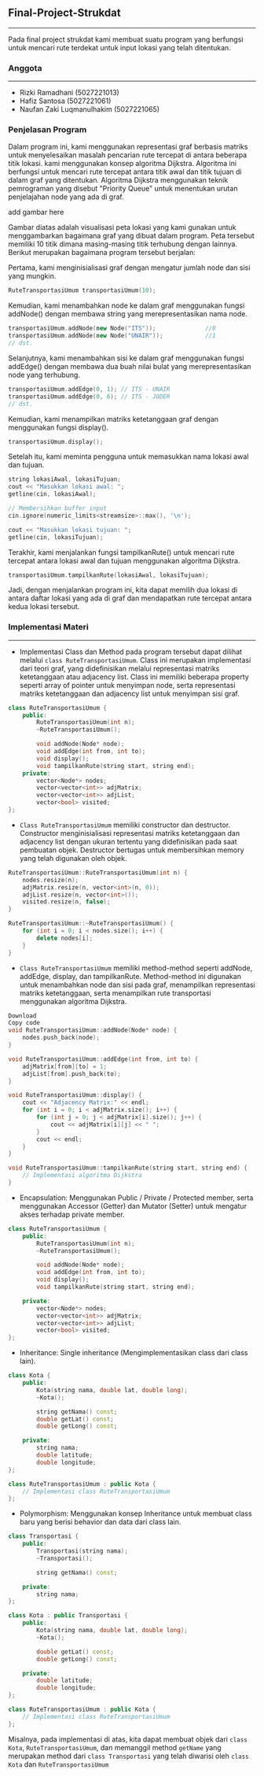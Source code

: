 ## Final-Project-Strukdat
***
Pada final project strukdat kami membuat suatu program yang berfungsi untuk mencari rute terdekat untuk input lokasi yang telah ditentukan.

### Anggota
***
- Rizki Ramadhani (5027221013)
- Hafiz Santosa (5027221061)
- Naufan Zaki Luqmanulhakim (5027221065)
### Penjelasan Program
Dalam program ini, kami menggunakan representasi graf berbasis matriks untuk menyelesaikan masalah pencarian rute tercepat di antara beberapa titik lokasi. kami menggunakan konsep algoritma Dijkstra. Algoritma ini berfungsi untuk mencari rute tercepat antara titik awal dan titik tujuan di dalam graf yang ditentukan. Algoritma Dijkstra menggunakan teknik pemrograman yang disebut "Priority Queue" untuk menentukan urutan penjelajahan node yang ada di graf.

add gambar here

Gambar diatas adalah visualisasi peta lokasi yang kami gunakan untuk menggambarkan bagaimana graf yang dibuat dalam program. Peta tersebut memiliki 10 titik dimana masing-masing titik terhubung dengan lainnya. Berikut merupakan bagaimana program tersebut berjalan:

Pertama, kami menginisialisasi graf dengan mengatur jumlah node dan sisi yang mungkin.

```cpp
RuteTransportasiUmum transportasiUmum(10);
```

Kemudian, kami menambahkan node ke dalam graf menggunakan fungsi addNode() dengan membawa string yang merepresentasikan nama node.

```cpp
transportasiUmum.addNode(new Node("ITS"));              //0
transportasiUmum.addNode(new Node("UNAIR"));            //1
// dst.
```

Selanjutnya, kami menambahkan sisi ke dalam graf menggunakan fungsi addEdge() dengan membawa dua buah nilai bulat yang merepresentasikan node yang terhubung.

```cpp
transportasiUmum.addEdge(0, 1); // ITS - UNAIR
transportasiUmum.addEdge(0, 6); // ITS - JODER
// dst.
```

Kemudian, kami menampilkan matriks ketetanggaan graf dengan menggunakan fungsi display().

```cpp
transportasiUmum.display();
```

Setelah itu, kami meminta pengguna untuk memasukkan nama lokasi awal dan tujuan.

```cpp
string lokasiAwal, lokasiTujuan;
cout << "Masukkan lokasi awal: ";
getline(cin, lokasiAwal);

// Membersihkan buffer input
cin.ignore(numeric_limits<streamsize>::max(), '\n');

cout << "Masukkan lokasi tujuan: ";
getline(cin, lokasiTujuan);
```

Terakhir, kami menjalankan fungsi tampilkanRute() untuk mencari rute tercepat antara lokasi awal dan tujuan menggunakan algoritma Dijkstra.

```cpp
transportasiUmum.tampilkanRute(lokasiAwal, lokasiTujuan);
```

Jadi, dengan menjalankan program ini, kita dapat memilih dua lokasi di antara daftar lokasi yang ada di graf dan mendapatkan rute tercepat antara kedua lokasi tersebut.

### Implementasi Materi
***
- Implementasi Class dan Method pada program tersebut dapat dilihat melalui `class RuteTransportasiUmum`. Class ini merupakan implementasi dari teori graf, yang didefinisikan melalui representasi matriks ketetanggaan atau adjacency list. Class ini memiliki beberapa property seperti array of pointer untuk menyimpan node, serta representasi matriks ketetanggaan dan adjacency list untuk menyimpan sisi graf.

```cpp
class RuteTransportasiUmum {
    public:
        RuteTransportasiUmum(int n);
        ~RuteTransportasiUmum();

        void addNode(Node* node);
        void addEdge(int from, int to);
        void display();
        void tampilkanRute(string start, string end);
    private:
        vector<Node*> nodes;
        vector<vector<int>> adjMatrix;
        vector<vector<int>> adjList;
        vector<bool> visited;
};
```

- `Class RuteTransportasiUmum` memiliki constructor dan destructor. Constructor menginisialisasi representasi matriks ketetanggaan dan adjacency list dengan ukuran tertentu yang didefinisikan pada saat pembuatan objek. Destructor bertugas untuk membersihkan memory yang telah digunakan oleh objek.

```cpp
RuteTransportasiUmum::RuteTransportasiUmum(int n) {
    nodes.resize(n);
    adjMatrix.resize(n, vector<int>(n, 0));
    adjList.resize(n, vector<int>());
    visited.resize(n, false);
}

RuteTransportasiUmum::~RuteTransportasiUmum() {
    for (int i = 0; i < nodes.size(); i++) {
        delete nodes[i];
    }
}
```

- `Class RuteTransportasiUmum` memiliki method-method seperti addNode, addEdge, display, dan tampilkanRute. Method-method ini digunakan untuk menambahkan node dan sisi pada graf, menampilkan representasi matriks ketetanggaan, serta menampilkan rute transportasi menggunakan algoritma Dijkstra.

```cpp
Download
Copy code
void RuteTransportasiUmum::addNode(Node* node) {
    nodes.push_back(node);
}

void RuteTransportasiUmum::addEdge(int from, int to) {
    adjMatrix[from][to] = 1;
    adjList[from].push_back(to);
}

void RuteTransportasiUmum::display() {
    cout << "Adjacency Matrix:" << endl;
    for (int i = 0; i < adjMatrix.size(); i++) {
        for (int j = 0; j < adjMatrix[i].size(); j++) {
            cout << adjMatrix[i][j] << " ";
        }
        cout << endl;
    }
}

void RuteTransportasiUmum::tampilkanRute(string start, string end) {
    // Implementasi algoritma Dijkstra
}
```

- Encapsulation: Menggunakan Public / Private / Protected member, serta menggunakan Accessor (Getter) dan Mutator (Setter) untuk mengatur akses terhadap private member.

```cpp
class RuteTransportasiUmum {
    public:
        RuteTransportasiUmum(int n);
        ~RuteTransportasiUmum();

        void addNode(Node* node);
        void addEdge(int from, int to);
        void display();
        void tampilkanRute(string start, string end);

    private:
        vector<Node*> nodes;
        vector<vector<int>> adjMatrix;
        vector<vector<int>> adjList;
        vector<bool> visited;
};
```

- Inheritance: Single inheritance (Mengimplementasikan class dari class lain).

```cpp
class Kota {
    public:
        Kota(string nama, double lat, double long);
        ~Kota();

        string getNama() const;
        double getLat() const;
        double getLong() const;

    private:
        string nama;
        double latitude;
        double longitude;
};

class RuteTransportasiUmum : public Kota {
    // Implementasi class RuteTransportasiUmum
};
```

- Polymorphism: Menggunakan konsep Inheritance untuk membuat class baru yang berisi behavior dan data dari class lain.

```cpp
class Transportasi {
    public:
        Transportasi(string nama);
        ~Transportasi();

        string getNama() const;

    private:
        string nama;
};

class Kota : public Transportasi {
    public:
        Kota(string nama, double lat, double long);
        ~Kota();

        double getLat() const;
        double getLong() const;

    private:
        double latitude;
        double longitude;
};

class RuteTransportasiUmum : public Kota {
    // Implementasi class RuteTransportasiUmum
};
```

Misalnya, pada implementasi di atas, kita dapat membuat objek dari `class Kota`, `RuteTransportasiUmum`, dan memanggil method `getName` yang merupakan method dari `class Transportasi` yang telah diwarisi oleh `class Kota` dan `RuteTransportasiUmum`
